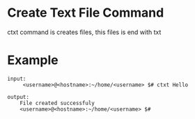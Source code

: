 # Create Text File Command

ctxt command is creates files, this files is end with <dot>txt


# Example

```
input:
     <username>@<hostname>:~/home/<username> $# ctxt Hello

output:
    File created successfuly
    <username>@<hostname>:~/home/<username> $#
```

